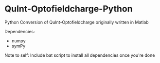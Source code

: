 # QuInt-Optofieldcharge-Python
 Python Conversion of QuInt-Optofieldcharge originally written in Matlab

Dependencies:
- numpy
- symPy

Note to self: Include bat script to install all dependencies once you're done
